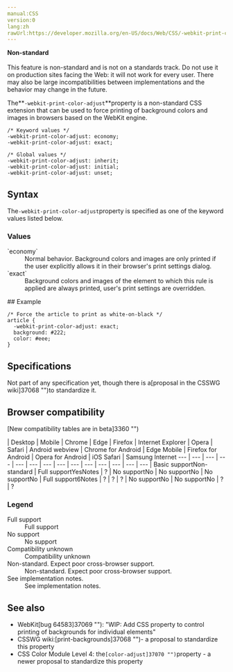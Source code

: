 ```yaml
---
manual:CSS
version:0
lang:zh
rawUrl:https://developer.mozilla.org/en-US/docs/Web/CSS/-webkit-print-color-adjust
---
```






**Non-standard**<br></br>This feature is non-standard and is not on a standards track. Do not use it on production sites facing the Web: it will not work for every user. There may also be large incompatibilities between implementations and the behavior may change in the future.





The**`-webkit-print-color-adjust`**property is a non-standard CSS extension that can be used to force printing of background colors and images in browsers based on the WebKit engine.


```
/* Keyword values */
-webkit-print-color-adjust: economy;
-webkit-print-color-adjust: exact;

/* Global values */
-webkit-print-color-adjust: inherit;
-webkit-print-color-adjust: initial;
-webkit-print-color-adjust: unset;
```

## Syntax<a name="Syntax"></a>


The`-webkit-print-color-adjust`property is specified as one of the keyword values listed below.


### Values<a name="Values"></a>
<dl><dt id=''>`economy`</dt><dd>Normal behavior. Background colors and images are only printed if the user explicitly allows it in their browser&#39;s print settings dialog.</dd><dt id=''>`exact`</dt><dd>Background colors and images of the element to which this rule is applied are always printed, user&#39;s print settings are overridden.</dd></dl>
## Example<a name="Example"></a>

```
/* Force the article to print as white-on-black */
article {
  -webkit-print-color-adjust: exact;
  background: #222;
  color: #eee;
}
```

## Specifications<a name="Specifications"></a>


Not part of any specification yet, though there is a[proposal in the CSSWG wiki]37068 "")to standardize it.


## Browser compatibility<a name="Browser_compatibility"></a>
[New compatibility tables are in beta<i></i>]3360 "")

 | <abbr>Desktop<i></i></abbr> | <abbr>Mobile<i></i></abbr> 
 | <abbr>Chrome<i></i></abbr> | <abbr>Edge<i></i></abbr> | <abbr>Firefox<i></i></abbr> | <abbr>Internet Explorer<i></i></abbr> | <abbr>Opera<i></i></abbr> | <abbr>Safari<i></i></abbr> | <abbr>Android webview<i></i></abbr> | <abbr>Chrome for Android<i></i></abbr> | <abbr>Edge Mobile<i></i></abbr> | <abbr>Firefox for Android<i></i></abbr> | <abbr>Opera for Android<i></i></abbr> | <abbr>iOS Safari<i></i></abbr> | <abbr>Samsung Internet<i></i></abbr> 
 ---  |  ---  |  ---  |  ---  |  ---  |  ---  |  ---  |  ---  |  ---  |  ---  |  ---  |  ---  |  ---  |  ---  | 
Basic support<abbr>Non-standard<i></i></abbr> | <abbr>Full support</abbr>Yes<abbr>Notes<i></i></abbr> | <abbr>?</abbr> | <abbr>No support</abbr>No | <abbr>No support</abbr>No | <abbr>No support</abbr>No | <abbr>Full support</abbr>6<abbr>Notes<i></i></abbr> | <abbr>?</abbr> | <abbr>?</abbr> | <abbr>?</abbr> | <abbr>No support</abbr>No | <abbr>No support</abbr>No | <abbr>?</abbr> | <abbr>?</abbr> 


### Legend<a name="Legend"></a>
<dl><dt id=''><abbr>Full support</abbr></dt><dd>Full support</dd><dt id=''><abbr>No support</abbr></dt><dd>No support</dd><dt id=''><abbr>Compatibility unknown</abbr></dt><dd>Compatibility unknown</dd><dt id=''><abbr>Non-standard. Expect poor cross-browser support.<i></i></abbr></dt><dd>Non-standard. Expect poor cross-browser support.</dd><dt id=''><abbr>See implementation notes.<i></i></abbr></dt><dd>See implementation notes.</dd></dl>

## See also<a name="See_also"></a>

* WebKit[bug 64583]37069 ""): &quot;WIP: Add CSS property to control printing of backgrounds for individual elements&quot;
* CSSWG wiki:[print-backgrounds]37068 "")- a proposal to standardize this property
* CSS Color Module Level 4: the`[color-adjust]37070 "")`property - a newer proposal to standardize this property



